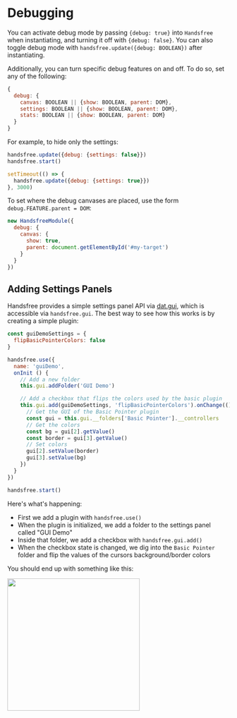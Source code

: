 # Debugging
You can activate debug mode by passing `{debug: true}` into `Handsfree` when instantiating, and turning it off with `{debug: false}`. You can also toggle debug mode with `handsfree.update({debug: BOOLEAN})` after instantiating.

Additionally, you can turn specific debug features on and off. To do so, set any of the following:

```js
{
  debug: {
    canvas: BOOLEAN || {show: BOOLEAN, parent: DOM},
    settings: BOOLEAN || {show: BOOLEAN, parent: DOM},
    stats: BOOLEAN || {show: BOOLEAN, parent: DOM}
  }
}
```

For example, to hide only the settings:

```js
handsfree.update({debug: {settings: false}})
handsfree.start()

setTimeout(() => {
  handsfree.update({debug: {settings: true}})
}, 3000)
```

<demo/>

To set where the debug canvases are placed, use the form `debug.FEATURE.parent = DOM`:

```js
new HandsfreeModule({
  debug: {
    canvas: {
      show: true,
      parent: document.getElementById('#my-target')
    }
  }
})
```

## Adding Settings Panels

Handsfree provides a simple settings panel API via [dat.gui](https://github.com/dataarts/dat.gui), which is accessible via `handsfree.gui`. The best way to see how this works is by creating a simple plugin:

```js
const guiDemoSettings = {
  flipBasicPointerColors: false
}

handsfree.use({
  name: 'guiDemo',
  onInit () {
    // Add a new folder
    this.gui.addFolder('GUI Demo')

    // Add a checkbox that flips the colors used by the basic plugin
    this.gui.add(guiDemoSettings, 'flipBasicPointerColors').onChange(() => {
      // Get the GUI of the Basic Pointer plugin
      const gui = this.gui.__folders['Basic Pointer'].__controllers
      // Get the colors
      const bg = gui[2].getValue()
      const border = gui[3].getValue()
      // Set colors
      gui[2].setValue(border)
      gui[3].setValue(bg)
    })
  }
})

handsfree.start()
```
<demo/>

Here's what's happening:
- First we add a plugin with `handsfree.use()`
- When the plugin is initialized, we add a folder to the settings panel called "GUI Demo"
- Inside that folder, we add a checkbox with `handsfree.gui.add()`
- When the checkbox state is changed, we dig into the `Basic Pointer` folder and flip the values of the cursors background/border colors

You should end up with something like this:

<img src="https://i.imgur.com/b1Fn8rVl.png" width=300>
